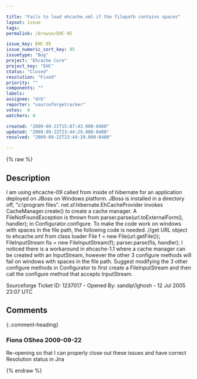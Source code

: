```yaml
---

title: "Fails to load ehcache.xml if the filepath contains spaces"
layout: issue
tags: 
permalink: /browse/EHC-95

issue_key: EHC-95
issue_numeric_sort_key: 95
issuetype: "Bug"
project: "Ehcache Core"
project_key: "EHC"
status: "Closed"
resolution: "Fixed"
priority: ""
components: ""
labels: 
assignee: "drb"
reporter: "sourceforgetracker"
votes:  0
watchers: 0

created: "2009-09-21T15:07:43.000-0400"
updated: "2009-09-22T23:44:29.000-0400"
resolved: "2009-09-22T23:44:29.000-0400"

---
```




{% raw %}



## Description

<div markdown="1" class="description">

I am using ehcache-09 called from inside of hibernate
for an application deployed on JBoss on Windows
platform. JBoss is installed in a directory off,
"c:\program files". net.sf.hibernate.EhCacheProvider
invokes CacheManager.create() to create a cache
manager. A FileNotFoundException is thrown from
parser.parse(url.toExternalForm(), handler);
in Configurator.configure.
To make the code work on windows with spaces in the
file path, the following code is needed.
           //get URL object to ehcache.xml from class
loader
    File f = new File(url.getFile());
    FileInputStream fis = new FileInputStream(f);
           parser.parse(fis, handler);
I noticed there is a workaround in ehcache-1.1 where a
cache manager can be created with an InputStream,
however the other 3 configure methods will fail on
windows with spaces in the file path. Suggest modifying
the 3 other configure methods in Configurator to first
create a FileInputStream and then call the configure
method that accepts InputStream.

Sourceforge Ticket ID: 1237017 - Opened By: sandip\1ghosh - 12 Jul 2005 23:07 UTC

</div>

## Comments


{:.comment-heading}
### **Fiona OShea** <span class="date">2009-09-22</span>

<div markdown="1" class="comment">

Re-opening so that I can properly close out these issues and have correct Resolution status in Jira

</div>



{% endraw %}

